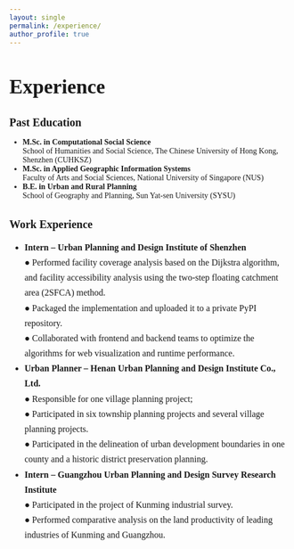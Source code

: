 ```yaml
---
layout: single
permalink: /experience/
author_profile: true
---
```


<h2 style="font-size: 2.25rem; font-weight: 600; font-family: Georgia, serif; margin-bottom: 1.5rem;">
  Experience
</h2>

<h4 style="font-size: 1.25rem; font-weight: 600; font-family: Georgia, serif; margin-top: 2rem; margin-bottom: 1rem;">
  Past Education
</h4>

<ul class="fa-ul" style="font-family: Georgia, serif;">
  <li>
    <i class="fa-li fa fa-book"></i>
    <strong>M.Sc. in Computational Social Science</strong><br />
    School of Humanities and Social Science, The Chinese University of Hong Kong, Shenzhen (CUHKSZ)
  </li>
  <li>
    <i class="fa-li fa fa-book"></i>
    <strong>M.Sc. in Applied Geographic Information Systems</strong><br />
    Faculty of Arts and Social Sciences, National University of Singapore (NUS)
  </li>
  <li>
    <i class="fa-li fa fa-book"></i>
    <strong>B.E. in Urban and Rural Planning</strong><br />
    School of Geography and Planning, Sun Yat-sen University (SYSU)
  </li>
</ul>


<h4 style="font-size: 1.25rem; font-weight: 600; font-family: Georgia, serif; margin-top: 2rem; margin-bottom: 1rem;">
  Work Experience
</h4>

<ul class="fa-ul" style="font-family: Georgia, serif; line-height: 1.7; font-size: 1rem;">
  <li>
    <i class="fa-li fa fa-briefcase"></i>
    <strong>Intern – Urban Planning and Design Institute of Shenzhen</strong><br />
    ● Performed facility coverage analysis based on the Dijkstra algorithm, and facility accessibility analysis using the two-step floating catchment area (2SFCA) method.<br />
    ● Packaged the implementation and uploaded it to a private PyPI repository.<br />
    ● Collaborated with frontend and backend teams to optimize the algorithms for web visualization and runtime performance.
  </li>

  <li>
    <i class="fa-li fa fa-briefcase"></i>
    <strong>Urban Planner – Henan Urban Planning and Design Institute Co., Ltd.</strong><br />
    ● Responsible for one village planning project;<br />
    ● Participated in six township planning projects and several village planning projects.<br />
    ● Participated in the delineation of urban development boundaries in one county and a historic district preservation planning.
  </li>

  <li>
    <i class="fa-li fa fa-briefcase"></i>
    <strong>Intern – Guangzhou Urban Planning and Design Survey Research Institute</strong><br />
    ● Participated in the project of Kunming industrial survey.<br />
    ● Performed comparative analysis on the land productivity of leading industries of Kunming and Guangzhou.
  </li>
</ul>




